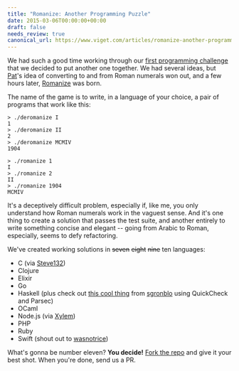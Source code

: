 ```yaml
---
title: "Romanize: Another Programming Puzzle"
date: 2015-03-06T00:00:00+00:00
draft: false
needs_review: true
canonical_url: https://www.viget.com/articles/romanize-another-programming-puzzle/
---
```


We had such a good time working through our [first programming
challenge](https://viget.com/extend/otp-a-language-agnostic-programming-challenge)
that we decided to put another one together. We had several ideas, but
[Pat](https://viget.com/about/team/preagan)'s idea of converting to and
from Roman numerals won out, and a few hours later,
[Romanize](https://github.com/vigetlabs/romanize) was born.

The name of the game is to write, in a language of your choice, a pair
of programs that work like this:

    > ./deromanize I
    1
    > ./deromanize II
    2
    > ./deromanize MCMIV
    1904

    > ./romanize 1
    I
    > ./romanize 2
    II
    > ./romanize 1904
    MCMIV

It\'s a deceptively difficult problem, especially if, like me, you only
understand how Roman numerals work in the vaguest sense. And it's one
thing to create a solution that passes the test suite, and another
entirely to write something concise and elegant -- going from Arabic to
Roman, especially, seems to defy refactoring.

We've created working solutions in ~~seven~~ ~~eight~~ ~~nine~~ ten
languages:

-   C (via [Steve132](https://github.com/Steve132))
-   Clojure
-   Elixir
-   Go
-   Haskell (plus check out [this cool
    thing](https://gist.github.com/sgronblo/e3d73a61c5dd968b7d29) from
    [sgronblo](https://github.com/sgronblo) using QuickCheck and Parsec)
-   OCaml
-   Node.js (via [Xylem](https://github.com/Xylem))
-   PHP
-   Ruby
-   Swift (shout out to [wasnotrice](https://github.com/wasnotrice))

What's gonna be number eleven? **You decide!** [Fork the
repo](https://github.com/vigetlabs/romanize) and give it your best shot.
When you're done, send us a PR.
